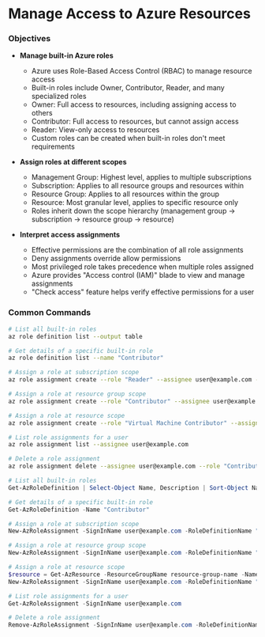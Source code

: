 # Manage Access to Azure Resources

### Objectives

- **Manage built-in Azure roles**
    - Azure uses Role-Based Access Control (RBAC) to manage resource access
    - Built-in roles include Owner, Contributor, Reader, and many specialized roles
    - Owner: Full access to resources, including assigning access to others
    - Contributor: Full access to resources, but cannot assign access
    - Reader: View-only access to resources
    - Custom roles can be created when built-in roles don't meet requirements

- **Assign roles at different scopes**
    - Management Group: Highest level, applies to multiple subscriptions
    - Subscription: Applies to all resource groups and resources within
    - Resource Group: Applies to all resources within the group
    - Resource: Most granular level, applies to specific resource only
    - Roles inherit down the scope hierarchy (management group → subscription → resource group → resource)

- **Interpret access assignments**
    - Effective permissions are the combination of all role assignments
    - Deny assignments override allow permissions
    - Most privileged role takes precedence when multiple roles assigned
    - Azure provides "Access control (IAM)" blade to view and manage assignments
    - "Check access" feature helps verify effective permissions for a user

### Common Commands

```bash
# List all built-in roles
az role definition list --output table

# Get details of a specific built-in role
az role definition list --name "Contributor"

# Assign a role at subscription scope
az role assignment create --role "Reader" --assignee user@example.com --subscription subscription-id

# Assign a role at resource group scope
az role assignment create --role "Contributor" --assignee user@example.com --resource-group resource-group-name

# Assign a role at resource scope
az role assignment create --role "Virtual Machine Contributor" --assignee user@example.com --resource-group resource-group-name --resource-name vm-name --resource-type Microsoft.Compute/virtualMachines

# List role assignments for a user
az role assignment list --assignee user@example.com

# Delete a role assignment
az role assignment delete --assignee user@example.com --role "Contributor" --resource-group resource-group-name
```

```powershell
# List all built-in roles
Get-AzRoleDefinition | Select-Object Name, Description | Sort-Object Name

# Get details of a specific built-in role
Get-AzRoleDefinition -Name "Contributor"

# Assign a role at subscription scope
New-AzRoleAssignment -SignInName user@example.com -RoleDefinitionName "Reader" -Scope "/subscriptions/subscription-id"

# Assign a role at resource group scope
New-AzRoleAssignment -SignInName user@example.com -RoleDefinitionName "Contributor" -ResourceGroupName resource-group-name

# Assign a role at resource scope
$resource = Get-AzResource -ResourceGroupName resource-group-name -Name resource-name
New-AzRoleAssignment -SignInName user@example.com -RoleDefinitionName "Virtual Machine Contributor" -ResourceId $resource.Id

# List role assignments for a user
Get-AzRoleAssignment -SignInName user@example.com

# Delete a role assignment
Remove-AzRoleAssignment -SignInName user@example.com -RoleDefinitionName "Contributor" -ResourceGroupName resource-group-name
```